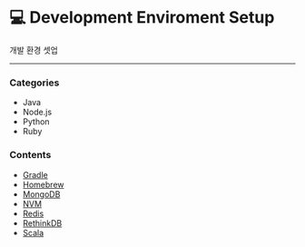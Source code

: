 # :computer: Development Enviroment Setup
개발 환경 셋업

---
### Categories
* Java
* Node.js
* Python
* Ruby

### Contents
- [Gradle](contents/Gradle/Gradle.md)
- [Homebrew](contents/Homebrew/Homebrew.md)
- [MongoDB](contents/MongoDB/MongoDB.md)
- [NVM](contents/NVM/NVM.md)
- [Redis](contents/Redis/Redis.md)
- [RethinkDB](contents/RethinkDB/RethinkDB.md)
- [Scala](contents/Scala/Scala.md)